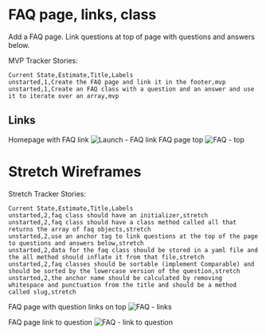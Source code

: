 # FAQ page, links, class

Add a FAQ page.  Link questions at top of page with questions and answers below.


MVP Tracker Stories:
```
Current State,Estimate,Title,Labels
unstarted,1,Create the FAQ page and link it in the footer,mvp
unstarted,1,Create an FAQ class with a question and an answer and use it to iterate over an array,mvp
```

## Links ##
Homepage with FAQ link
![Launch - FAQ link](https://galvanize.mybalsamiq.com/mockups/2351326.png?key=dd6f91232218fa4d6cbf663738e10e0cfca3e151)
FAQ page top
![FAQ - top](https://galvanize.mybalsamiq.com/mockups/2351416.png?key=dd6f91232218fa4d6cbf663738e10e0cfca3e151)

# Stretch Wireframes
Stretch Tracker Stories:
```
Current State,Estimate,Title,Labels
unstarted,2,faq class should have an initializer,stretch
unstarted,2,faq class should have a class method called all that returns the array of faq objects,stretch
unstarted,2,use an anchor tag to link questions at the top of the page to questions and answers below,stretch
unstarted,2,data for the faq class should be stored in a yaml file and the all method should inflate it from that file,stretch
unstarted,2,faq classes should be sortable (implement Comparable) and should be sorted by the lowercase version of the question,stretch
unstarted,2,the anchor name should be calculated by removing whitespace and punctuation from the title and should be a method called slug,stretch
```

FAQ page with question links on top
![FAQ - links](https://galvanize.mybalsamiq.com/mockups/2352113.png?key=dd6f91232218fa4d6cbf663738e10e0cfca3e151)



FAQ page link to question
![FAQ - link to question](https://galvanize.mybalsamiq.com/mockups/2351651.png?key=dd6f91232218fa4d6cbf663738e10e0cfca3e151)
